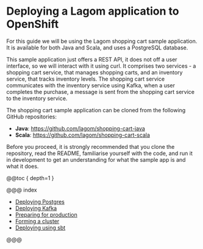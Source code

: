 # Deploying a Lagom application to OpenShift

For this guide we will be using the Lagom shopping cart sample application. It is available for both Java and Scala, and uses a PostgreSQL database.

This sample application just offers a REST API, it does not off a user interface, so we will interact with it using curl. It comprises two services - a shopping cart service, that manages shopping carts, and an inventory service, that tracks inventory levels. The shopping cart service communicates with the inventory service using Kafka, when a user completes the purchase, a message is sent from the shopping cart service to the inventory service.

The shopping cart sample application can be cloned from the following GitHub repositories:

* **Java**: https://github.com/lagom/shopping-cart-java
* **Scala**: https://github.com/lagom/shopping-cart-scala

Before you proceed, it is strongly recommended that you clone the repository, read the README, familiarise yourself with the code, and run it in development to get an understanding for what the sample app is and what it does.

@@toc { depth=1 }

@@@ index

* [Deploying Postgres](deploying-postgres.md)
* [Deploying Kafka](deploying-kafka.md)
* [Preparing for production](preparing-for-production.md)
* [Forming a cluster](forming-a-cluster.md)
* [Deploying using sbt](deploying-using-sbt.md)

@@@
